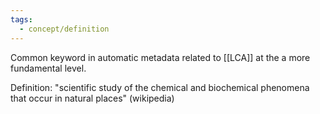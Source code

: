 ```yaml
---
tags:
  - concept/definition
---
```

Common keyword in automatic metadata related to [[LCA]] at the a more fundamental level.

Definition: "scientific study of the chemical and biochemical phenomena that occur in natural places" (wikipedia)